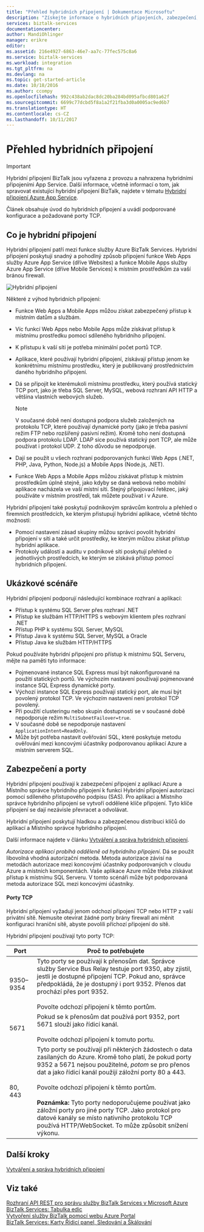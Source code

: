 ```yaml
---
title: "Přehled hybridních připojení | Dokumentace Microsoftu"
description: "Získejte informace o hybridních připojeních, zabezpečení, portech TCP a podporovaných konfiguracích. MABS, WABS."
services: biztalk-services
documentationcenter: 
author: MandiOhlinger
manager: erikre
editor: 
ms.assetid: 216e4927-6863-46e7-aa7c-77fec575c8a6
ms.service: biztalk-services
ms.workload: integration
ms.tgt_pltfrm: na
ms.devlang: na
ms.topic: get-started-article
ms.date: 10/18/2016
ms.author: ccompy
ms.openlocfilehash: 992c438ab2dac8dc20ba284bd095afbcd801a62f
ms.sourcegitcommit: 6699c77dcbd5f8a1a2f21fba3d0a0005ac9ed6b7
ms.translationtype: HT
ms.contentlocale: cs-CZ
ms.lasthandoff: 10/11/2017
---
```

# <a name="hybrid-connections-overview"></a>Přehled hybridních připojení

> [!IMPORTANT]
> Hybridní připojení BizTalk jsou vyřazena z provozu a nahrazena hybridními připojeními App Service. Další informace, včetně informací o tom, jak spravovat existující hybridní připojení BizTalk, najdete v tématu [Hybridní připojení Azure App Service](../app-service/app-service-hybrid-connections.md).

Článek obsahuje úvod do hybridních připojení a uvádí podporované konfigurace a požadované porty TCP.

## <a name="what-is-a-hybrid-connection"></a>Co je hybridní připojení
Hybridní připojení patří mezi funkce služby Azure BizTalk Services. Hybridní připojení poskytují snadný a pohodlný způsob připojení funkce Web Apps služby Azure App Service (dříve Websites) a funkce Mobile Apps služby Azure App Service (dříve Mobile Services) k místním prostředkům za vaší bránou firewall.

![Hybridní připojení][HCImage]

Některé z výhod hybridních připojení:

* Funkce Web Apps a Mobile Apps můžou získat zabezpečený přístup k místním datům a službám.
* Víc funkcí Web Apps nebo Mobile Apps může získávat přístup k místnímu prostředku pomocí sdíleného hybridního připojení.
* K přístupu k vaší síti je potřeba minimální počet portů TCP.
* Aplikace, které používají hybridní připojení, získávají přístup jenom ke konkrétnímu místnímu prostředku, který je publikovaný prostřednictvím daného hybridního připojení.
* Dá se připojit ke kterémukoli místnímu prostředku, který používá statický TCP port, jako je třeba SQL Server, MySQL, webová rozhraní API HTTP a většina vlastních webových služeb.
  
  > [!NOTE]
  > V současné době není dostupná podpora služeb založených na protokolu TCP, které používají dynamické porty (jako je třeba pasivní režim FTP nebo rozšířený pasivní režim). Kromě toho není dostupná podpora protokolu LDAP. LDAP sice používá statický port TCP, ale může používat i protokol UDP. Z toho důvodu se nepodporuje.
  > 
  > 
* Dají se použít u všech rozhraní podporovaných funkcí Web Apps (.NET, PHP, Java, Python, Node.js) a Mobile Apps (Node.js, .NET).
* Funkce Web Apps a Mobile Apps můžou získávat přístup k místním prostředkům úplně stejně, jako kdyby se daná webová nebo mobilní aplikace nacházela ve vaší místní síti. Stejný připojovací řetězec, jaký používáte v místním prostředí, tak můžete používat i v Azure.

Hybridní připojení také poskytují podnikovým správcům kontrolu a přehled o firemních prostředcích, ke kterým přistupují hybridní aplikace, včetně těchto možností:

* Pomocí nastavení zásad skupiny můžou správci povolit hybridní připojení v síti a také určit prostředky, ke kterým můžou získat přístup hybridní aplikace.
* Protokoly událostí a auditu v podnikové síti poskytují přehled o jednotlivých prostředcích, ke kterým se získává přístup pomocí hybridních připojení.

## <a name="example-scenarios"></a>Ukázkové scénáře
Hybridní připojení podporují následující kombinace rozhraní a aplikací:

* Přístup k systému SQL Server přes rozhraní .NET
* Přístup ke službám HTTP/HTTPS s webovým klientem přes rozhraní .NET
* Přístup PHP k systému SQL Server, MySQL
* Přístup Java k systému SQL Server, MySQL a Oracle
* Přístup Java ke službám HTTP/HTTPS

Pokud používáte hybridní připojení pro přístup k místnímu SQL Serveru, mějte na paměti tyto informace:

* Pojmenované instance SQL Express musí být nakonfigurované na použití statických portů. Ve výchozím nastavení používají pojmenované instance SQL Express dynamické porty.
* Výchozí instance SQL Express používají statický port, ale musí být povolený protokol TCP. Ve výchozím nastavení není protokol TCP povolený.
* Při použití clusteringu nebo skupin dostupnosti se v současné době nepodporuje režim `MultiSubnetFailover=true`.
* V současné době se nepodporuje nastavení `ApplicationIntent=ReadOnly`.
* Může být potřeba nastavit ověřování SQL, které poskytuje metodu ověřování mezi koncovými účastníky podporovanou aplikací Azure a místním serverem SQL.

## <a name="security-and-ports"></a>Zabezpečení a porty
Hybridní připojení používají k zabezpečení připojení z aplikací Azure a Místního správce hybridního připojení k funkci Hybridní připojení autorizaci pomocí sdíleného přístupového podpisu (SAS). Pro aplikaci a Místního správce hybridního připojení se vytvoří oddělené klíče připojení. Tyto klíče připojení se dají nezávisle převracet a odvolávat.

Hybridní připojení poskytují hladkou a zabezpečenou distribuci klíčů do aplikací a Místního správce hybridního připojení.

Další informace najdete v článku [Vytváření a správa hybridních připojení](integration-hybrid-connection-create-manage.md).

*Autorizace aplikací probíhá odděleně od hybridního připojení*. Dá se použít libovolná vhodná autorizační metoda. Metoda autorizace závisí na metodách autorizace mezi koncovými účastníky podporovaných v cloudu Azure a místních komponentách. Vaše aplikace Azure může třeba získávat přístup k místnímu SQL Serveru. V tomto scénáři může být podporovaná metoda autorizace SQL mezi koncovými účastníky.

#### <a name="tcp-ports"></a>Porty TCP
Hybridní připojení vyžadují jenom odchozí připojení TCP nebo HTTP z vaší privátní sítě. Nemusíte otevírat žádné porty brány firewall ani měnit konfiguraci hraniční sítě, abyste povolili příchozí připojení do sítě.

Hybridní připojení používají tyto porty TCP:

| Port | Proč to potřebujete |
| --- | --- |
| 9350–9354 |Tyto porty se používají k přenosům dat. Správce služby Service Bus Relay testuje port 9350, aby zjistil, jestli je dostupné připojení TCP. Pokud ano, správce předpokládá, že je dostupný i port 9352. Přenos dat prochází přes port 9352. <br/><br/>Povolte odchozí připojení k těmto portům. |
| 5671 |Pokud se k přenosům dat používá port 9352, port 5671 slouží jako řídicí kanál. <br/><br/>Povolte odchozí připojení k tomuto portu. |
| 80, 443 |Tyto porty se používají při některých žádostech o data zasílaných do Azure. Kromě toho platí, že pokud porty 9352 a 5671 nejsou použitelné, *potom* se pro přenos dat a jako řídicí kanál použijí záložní porty 80 a 443.<br/><br/>Povolte odchozí připojení k těmto portům. <br/><br/>**Poznámka:** Tyto porty nedoporučujeme používat jako záložní porty pro jiné porty TCP. Jako protokol pro datové kanály se místo nativního protokolu TCP používá HTTP/WebSocket. To může způsobit snížení výkonu. |

## <a name="next-steps"></a>Další kroky
[Vytváření a správa hybridních připojení](integration-hybrid-connection-create-manage.md)<br/>

## <a name="see-also"></a>Viz také
[Rozhraní API REST pro správu služby BizTalk Services v Microsoft Azure](http://msdn.microsoft.com/library/azure/dn232347.aspx)
[BizTalk Services: Tabulka edic](biztalk-editions-feature-chart.md)<br/>
[Vytvoření služby BizTalk pomocí webu Azure Portal](biztalk-provision-services.md)<br/>
[BizTalk Services: Karty Řídicí panel, Sledování a Škálování](biztalk-dashboard-monitor-scale-tabs.md)<br/>

[HCImage]: ./media/integration-hybrid-connection-overview/WABS_HybridConnectionImage.png
